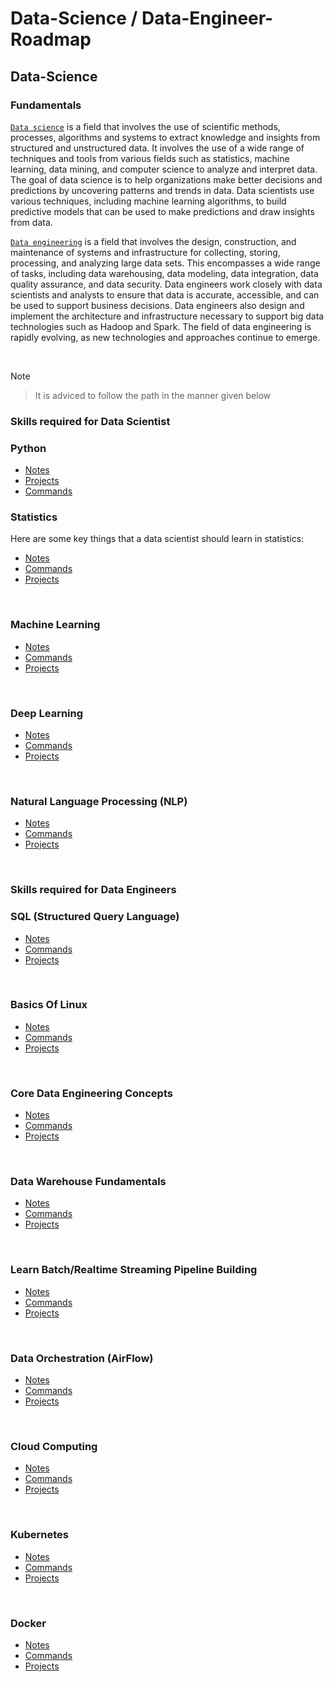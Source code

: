 # Data-Science / Data-Engineer-Roadmap

## Data-Science 

### Fundamentals

[`Data science`](https://github.com/yashdev9274/Data-Scientist-Roadmap/edit/main/README.md#skills-required-for-data-scietists) is a field that involves the use of scientific methods, processes, algorithms and systems to extract knowledge and insights from structured and unstructured data. It involves the use of a wide range of techniques and tools from various fields such as statistics, machine learning, data mining, and computer science to analyze and interpret data. The goal of data science is to help organizations make better decisions and predictions by uncovering patterns and trends in data. Data scientists use various techniques, including machine learning algorithms, to build predictive models that can be used to make predictions and draw insights from data.

[`Data engineering`](https://github.com/yashdev9274/Data-Scientist-Roadmap/edit/main/README.md#skills-required-for-data-engineers) is a field that involves the design, construction, and maintenance of systems and infrastructure for collecting, storing, processing, and analyzing large data sets. This encompasses a wide range of tasks, including data warehousing, data modeling, data integration, data quality assurance, and data security. Data engineers work closely with data scientists and analysts to ensure that data is accurate, accessible, and can be used to support business decisions. Data engineers also design and implement the architecture and infrastructure necessary to support big data technologies such as Hadoop and Spark. The field of data engineering is rapidly evolving, as new technologies and approaches continue to emerge.

<br>

Note
> It is adviced to follow the path in the manner given below

### Skills required for Data Scientist

### Python 

- [Notes](DataScience/Python/README.md)
- [Projects](DataScience/Python/README.md)
- [Commands](DataScience/Python/README.md)


### Statistics

Here are some key things that a data scientist should learn in statistics:

<!-- 1. Probability: Probability is the study of random events, and is an essential part of statistics. A data scientist should understand basic concepts such as probability distributions, Bayes' theorem, and random variables. -->

- [Notes](DataScience/Statistics/README.md)
- [Commands](DataScience/Statistics/README.md)
- [Projects](DataScience/Statistics/README.md)


<br>

### Machine Learning

- [Notes](DataScience/MachineLearning/)
- [Commands](DataScience/MachineLearning/README.md)
- [Projects](DataScience/MachineLearning/ML_Projects/)

<br>

### Deep Learning

- [Notes](DataScience/DeepLearning/README.md)
- [Commands](DataScience/DeepLearning/README.md)
- [Projects](DataScience/DeepLearning/README.md)

<br>

### Natural Language Processing (NLP)  

- [Notes](DataScience/NLP/README.md)
- [Commands](DataScience/NLP/README.md)
- [Projects](DataScience/NLP/README.md)

<br>

### Skills required for Data Engineers

### SQL (Structured Query Language)

- [Notes](DataScience/SQL/README.md)
- [Commands](DataScience/SQL/README.md)
- [Projects](DataScience/SQL/README.md)

<br>

### Basics Of Linux

- [Notes](DataScience/Linux/README.md)
- [Commands](DataScience/Linux/README.md)
- [Projects](DataScience/Linux/README.md)


<br>

### Core Data Engineering Concepts

- [Notes](DataScience/Statistics/Overview.md)
- [Commands](DataScience/Statistics/Overview.md)
- [Projects](DataScience/Statistics/Overview.md)


<br>

### Data Warehouse Fundamentals

- [Notes](DataScience/DataWarehouse/Overview.md)
- [Commands](DataScience/DataWarehouse/Overview.md)
- [Projects](DataScience/DataWarehouse/Overview.md)


<br>

### Learn Batch/Realtime Streaming Pipeline Building

- [Notes](https://github.com/yashdev9274/Data-Scientist-Roadmap/blob/main/Data-Science%20/SQL/Overview.md)
- [Commands](https://github.com/yashdev9274/Data-Scientist-Roadmap/blob/main/Data-Science%20/SQL/Overview.md)
- [Projects](https://github.com/yashdev9274/Data-Scientist-Roadmap/blob/main/Data-Science%20/SQL/Overview.md)


<br>

### Data Orchestration (AirFlow)

- [Notes](https://github.com/yashdev9274/Data-Scientist-Roadmap/blob/main/Data-Science%20/SQL/Overview.md)
- [Commands](https://github.com/yashdev9274/Data-Scientist-Roadmap/blob/main/Data-Science%20/SQL/Overview.md)
- [Projects](https://github.com/yashdev9274/Data-Scientist-Roadmap/blob/main/Data-Science%20/SQL/Overview.md)


<br>

### Cloud Computing

- [Notes](https://github.com/yashdev9274/Data-Scientist-Roadmap/blob/main/Data-Science%20/SQL/Overview.md)
- [Commands](https://github.com/yashdev9274/Data-Scientist-Roadmap/blob/main/Data-Science%20/SQL/Overview.md)
- [Projects](https://github.com/yashdev9274/Data-Scientist-Roadmap/blob/main/Data-Science%20/SQL/Overview.md)


<br>

### Kubernetes

- [Notes](DataScience/Kubernetes/README.md)
- [Commands](DataScience/Kubernetes/README.md)
- [Projects](DataScience/Kubernetes/README.md)


<br>

### Docker

- [Notes](DataScience/Docker/README.md)
- [Commands](DataScience/Docker/README.md)
- [Projects](DataScience/Docker/README.md)


<br>

<!-- ### Data Ingestion
<br>

### Data Munging
<br>

### Tool Box

<br> -->


